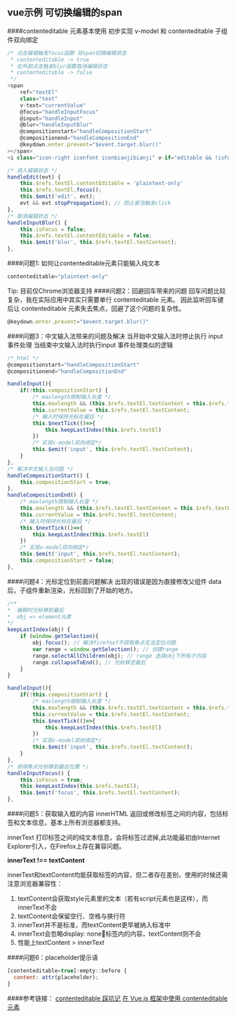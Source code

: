 ## vue示例 可切换编辑的span

####contenteditable 元素基本使用
初步实现 v-model 和 contenteditable 子组件双向绑定
```js
/* 点击编辑触发focus函数 将span切换编辑状态
 * contenteditable -> true
 * 在外部点击触发blur函数取消编辑状态
 * contenteditable -> false
 */
<span
    ref="textEl"
    class="text"
    v-text="currentValue"
    @focus="handleInputFocus"
    @input="handleInput"
    @blur="handleInputBlur"
    @compositionstart="handleCompositionStart"
    @compositionend="handleCompositionEnd"
    @keydown.enter.prevent="$event.target.blur()"
></span>
<i class="icon-right iconfont iconbianjibianji" v-if="editable && !isFocus" @click="handleEdit"></i>
```
```js
/* 进入编辑状态 */
handleEdit(evt) {
    this.$refs.textEl.contentEditable = 'plaintext-only'
    this.$refs.textEl.focus();
    this.$emit('edit', evt);
    evt && evt.stopPropagation(); // 防止冒泡触发click
},
/* 取消编辑状态 */
handleInputBlur() {
    this.isFocus = false;
    this.$refs.textEl.contentEditable = false;
    this.$emit('blur', this.$refs.textEl.textContent);
},
```
####问题1: 如何让contenteditable元素只能输入纯文本
```js
contenteditable="plaintext-only"
```
Tip: 目前仅Chrome浏览器支持
####问题2：回避回车带来的问题
回车问题比较复杂，我在实际应用中其实只需要单行 contenteditable 元素。
因此监听回车键后让 contenteditable 元素失去焦点，回避了这个问题的复杂性。
```js
@keydown.enter.prevent="$event.target.blur()"
```
####问题3：中文输入法带来的问题及解决
当开始中文输入法时停止执行 input 事件处理
当结束中文输入法时执行input 事件处理类似的逻辑
```js
/* html */
@compositionstart="handleCompositionStart"
@compositionend="handleCompositionEnd"
```
```js
handleInput(){
    if(!this.compositionStart) {
        /* maxlength限制输入长度 */
        this.maxlength && (this.$refs.textEl.textContent = this.$refs.textEl.textContent.substr(0, this.maxlength));
        this.currentValue = this.$refs.textEl.textContent;
        /* 输入时保持光标在最后 */
        this.$nextTick(()=>{
            this.keepLastIndex(this.$refs.textEl)
        })
        /* 实现v-model双向绑定*/
        this.$emit('input', this.$refs.textEl.textContent);
    }
},
/* 解决中文输入法问题 */
handleCompositionStart() {
    this.compositionStart = true;
},
handleCompositionEnd() {
    /* maxlength限制输入长度 */
    this.maxlength && (this.$refs.textEl.textContent = this.$refs.textEl.textContent.substr(0, this.maxlength));
    this.currentValue = this.$refs.textEl.textContent;
    /* 输入时保持光标在最后 */
    this.$nextTick(()=>{
        this.keepLastIndex(this.$refs.textEl)
    })
    /* 实现v-model双向绑定*/
    this.$emit('input', this.$refs.textEl.textContent);
    this.compositionStart = false;
},
```
####问题4：光标定位到前面问题解决
出现的错误是因为直接修改父组件 data 后，子组件重新渲染，光标回到了开始的地方。
```js
/**
*  编辑时光标移到最后
*  obj => element元素
*/
keepLastIndex(obj) {
    if (window.getSelection){
        obj.focus(); // 解决firefoxf不获取焦点无法定位问题
        var range = window.getSelection(); // 创建range
        range.selectAllChildren(obj); // range 选择obj下所有子内容
        range.collapseToEnd(); // 光标移至最后
    }
}
```
```js
handleInput(){
    if(!this.compositionStart) {
        /* maxlength限制输入长度 */
        this.maxlength && (this.$refs.textEl.textContent = this.$refs.textEl.textContent.substr(0, this.maxlength));
        this.currentValue = this.$refs.textEl.textContent;
        this.$nextTick(()=>{
            this.keepLastIndex(this.$refs.textEl)
        })
        /* 实现v-model双向绑定*/
        this.$emit('input', this.$refs.textEl.textContent);
    }
},
/* 获得焦点光标移到最后位置 */
handleInputFocus() {
    this.isFocus = true;
    this.keepLastIndex(this.$refs.textEl);
    this.$emit('focus', this.$refs.textEl.textContent);
},
```
####问题5：获取输入框的内容
innerHTML 返回或修改标签之间的内容，包括标签和文本信息，基本上所有浏览器都支持。

innerText 打印标签之间的纯文本信息，会将标签过滤掉,此功能最初由Internet Explorer引入，在Firefox上存在兼容问题。

**innerText !== textContent**

innerText和textContent均能获取标签的内容，但二者存在差别，使用的时候还需注意浏览器兼容性：

1. textContent会获取style元素里的文本（若有script元素也是这样），而innerText不会
2. textContent会保留空行、空格与换行符
3. innerText并不是标准，而textContent更早被纳入标准中
4. innerText会忽略display: none标签内的内容，textContent则不会
5. 性能上textContent > innerText

####问题6：placeholder提示语
```js
[contenteditable=true]:empty::before {
  content: attr(placeholder);
}
```

####参考链接：
 [contenteditable 踩坑记](https://wuxinhua.com/2018/07/05/Contenteditable-The-Good-Part-And-The-Ugly/)
 [在 Vue.js 框架中使用 contenteditable 元素](https://marshal.ohtly.com/2019/10/26/create-a-contenteditable-element-with-vue-js/#jie-jue-zhong-wen-shu-ru-fa-de-wen-ti)